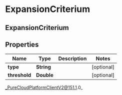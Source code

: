 # ExpansionCriterium

## ExpansionCriterium

## Properties

|Name | Type | Description | Notes|
|------------ | ------------- | ------------- | -------------|
| **type** | **String** |  | [optional] |
| **threshold** | **Double** |  | [optional] |



_PureCloudPlatformClientV2@151.1.0_
